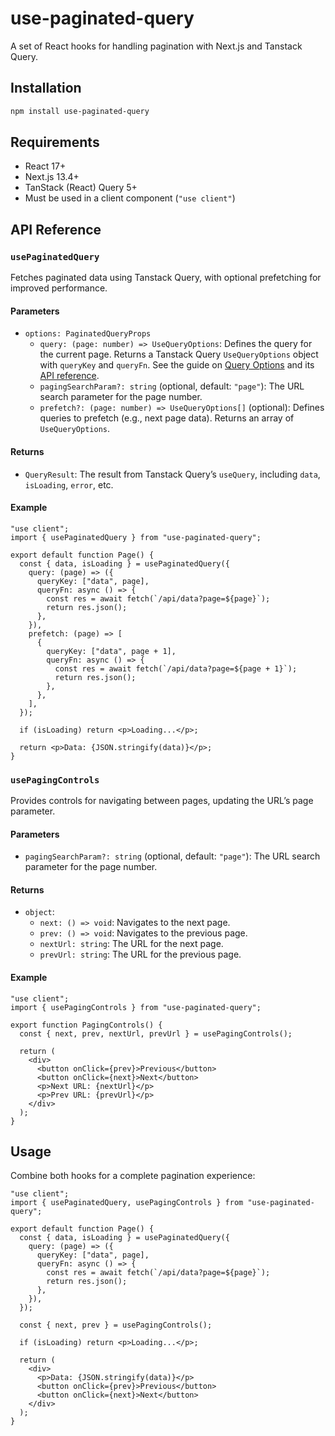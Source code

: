 # use-paginated-query

A set of React hooks for handling pagination with Next.js and Tanstack Query.

## Installation

```bash
npm install use-paginated-query
```

## Requirements

- React 17+
- Next.js 13.4+
- TanStack (React) Query 5+
- Must be used in a client component (`"use client"`)

## API Reference

### `usePaginatedQuery`

Fetches paginated data using Tanstack Query, with optional prefetching for improved performance.

#### Parameters

- `options: PaginatedQueryProps`
  - `query: (page: number) => UseQueryOptions`: Defines the query for the current page. Returns a Tanstack Query `UseQueryOptions` object with `queryKey` and `queryFn`. See the guide on [Query Options](https://tanstack.com/query/latest/docs/framework/react/guides/query-options) and its [API reference](https://tanstack.com/query/latest/docs/framework/react/reference/queryOptions#queryoptions).
  - `pagingSearchParam?: string` (optional, default: `"page"`): The URL search parameter for the page number.
  - `prefetch?: (page: number) => UseQueryOptions[]` (optional): Defines queries to prefetch (e.g., next page data). Returns an array of `UseQueryOptions`.

#### Returns

- `QueryResult`: The result from Tanstack Query’s `useQuery`, including `data`, `isLoading`, `error`, etc.

#### Example

```tsx
"use client";
import { usePaginatedQuery } from "use-paginated-query";

export default function Page() {
  const { data, isLoading } = usePaginatedQuery({
    query: (page) => ({
      queryKey: ["data", page],
      queryFn: async () => {
        const res = await fetch(`/api/data?page=${page}`);
        return res.json();
      },
    }),
    prefetch: (page) => [
      {
        queryKey: ["data", page + 1],
        queryFn: async () => {
          const res = await fetch(`/api/data?page=${page + 1}`);
          return res.json();
        },
      },
    ],
  });

  if (isLoading) return <p>Loading...</p>;

  return <p>Data: {JSON.stringify(data)}</p>;
}
```

### `usePagingControls`

Provides controls for navigating between pages, updating the URL’s page parameter.

#### Parameters

- `pagingSearchParam?: string` (optional, default: `"page"`): The URL search parameter for the page number.

#### Returns

- `object`:
  - `next: () => void`: Navigates to the next page.
  - `prev: () => void`: Navigates to the previous page.
  - `nextUrl: string`: The URL for the next page.
  - `prevUrl: string`: The URL for the previous page.

#### Example

```tsx
"use client";
import { usePagingControls } from "use-paginated-query";

export function PagingControls() {
  const { next, prev, nextUrl, prevUrl } = usePagingControls();

  return (
    <div>
      <button onClick={prev}>Previous</button>
      <button onClick={next}>Next</button>
      <p>Next URL: {nextUrl}</p>
      <p>Prev URL: {prevUrl}</p>
    </div>
  );
}
```

## Usage

Combine both hooks for a complete pagination experience:

```tsx
"use client";
import { usePaginatedQuery, usePagingControls } from "use-paginated-query";

export default function Page() {
  const { data, isLoading } = usePaginatedQuery({
    query: (page) => ({
      queryKey: ["data", page],
      queryFn: async () => {
        const res = await fetch(`/api/data?page=${page}`);
        return res.json();
      },
    }),
  });

  const { next, prev } = usePagingControls();

  if (isLoading) return <p>Loading...</p>;

  return (
    <div>
      <p>Data: {JSON.stringify(data)}</p>
      <button onClick={prev}>Previous</button>
      <button onClick={next}>Next</button>
    </div>
  );
}
```
